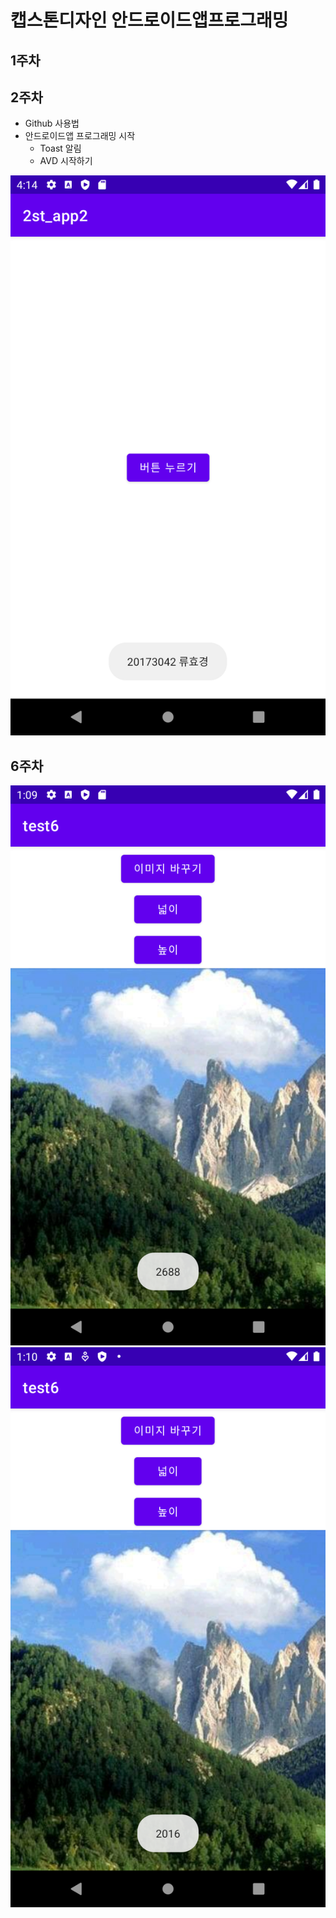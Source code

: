 # 캡스톤디자인 안드로이드앱프로그래밍

## 1주차

## 2주차
  - Github 사용법
  - 안드로이드앱 프로그래밍 시작
    - Toast 알림
    - AVD 시작하기


<img width="" height="" src="./png/2주차 과제1.png"></img>

## 6주차 
<img width="" height="" src="./png/넓이.png"></img>
<img width="" height="" src="./png/높이.png"></img>
